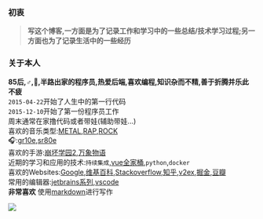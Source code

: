 ### 初衷
> **写这个博客,一方面是为了记录工作和学习中的一些总结/技术学习过程;另一方面也为了记录生活中的一些经历**

### 关于本人
**85后,♂️,💍,半路出家的程序员,热爱后端,喜欢编程,知识杂而不精,善于折腾并乐此不疲**  
`2015-04-22`开始了人生中的第一行代码  
`2015-12-10`开始了第一份程序员工作  
周末通常在家撸代码或者带娃(辅助带娃...)  
喜欢的音乐类型:[METAL](https://zh.wikipedia.org/zh/%E9%87%8D%E9%87%91%E5%B1%9E%E9%9F%B3%E4%B9%90),[RAP](https://zh.wikipedia.org/wiki/%E9%A5%92%E8%88%8C),[ROCK](https://zh.wikipedia.org/wiki/%E6%91%87%E6%BB%9A%E4%B9%90)  
🎧:[gr10e](https://www.gradolabs.com/component/k2/item/46-gr10e),[sr80e](https://www.gradolabs.com/headphones/prestige-series/item/1-sr80e)  
喜欢的手游:[崩坏学园2](https://zh.wikipedia.org/zh-hans/%E5%B4%A9%E5%9D%8F%E5%AD%A6%E5%9B%AD2),[万象物语](https://zh.wikipedia.org/zh/Sdorica_%E8%90%AC%E8%B1%A1%E7%89%A9%E8%AA%9E)    
近期的学习和应用的技术:`持续集成`,[vue全家桶](https://github.com/vuejs/vue),`python`,`docker`  
喜欢的Websites:[Google](https://google.com.hk),[维基百科](https://zh.wikipedia.org/zh-hans/%E9%A6%96%E9%A1%B5),[Stackoverflow](https://stackoverflow.com/),[知乎](https://zhihu.com),[v2ex](https://v2ex.com),[掘金](https://juejin.im/),[豆瓣](https://douban.com/)  
常用的编辑器:[jetbrains系列](https://www.jetbrains.com/),[vscode](https://code.visualstudio.com/)  
**非常喜欢** 使用[markdown](https://zh.wikipedia.org/wiki/Markdown)进行写作  

![](https://lestat.b0.upaiyun.com/blog/dontgiveup.png)

